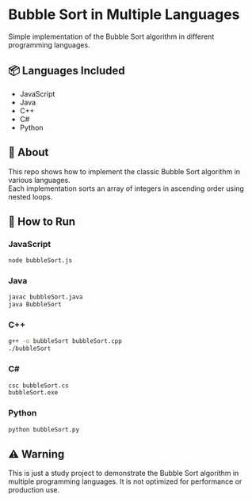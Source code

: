 # Bubble Sort in Multiple Languages

Simple implementation of the Bubble Sort algorithm in different programming languages.

## 📦 Languages Included

- JavaScript
- Java
- C++
- C#
- Python

## 📖 About

This repo shows how to implement the classic Bubble Sort algorithm in various languages.  
Each implementation sorts an array of integers in ascending order using nested loops.

## 📂 How to Run

### JavaScript
```bash
node bubbleSort.js
```

### Java
```bash
javac bubbleSort.java
java BubbleSort
```

### C++
```bash
g++ -o bubbleSort bubbleSort.cpp
./bubbleSort
```

### C#
```bash
csc bubbleSort.cs
bubbleSort.exe
```

### Python
```bash
python bubbleSort.py
```

## ⚠️ Warning

This is just a study project to demonstrate the Bubble Sort algorithm in multiple programming languages. It is not optimized for performance or production use.
